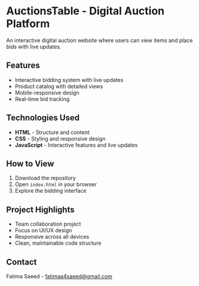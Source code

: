 # AuctionsTable - Digital Auction Platform

An interactive digital auction website where users can view items and place bids with live updates.

## Features
- Interactive bidding system with live updates
- Product catalog with detailed views
- Mobile-responsive design
- Real-time bid tracking

## Technologies Used
- **HTML** - Structure and content
- **CSS** - Styling and responsive design
- **JavaScript** - Interactive features and live updates

## How to View
1. Download the repository
2. Open `index.html` in your browser
3. Explore the bidding interface

## Project Highlights
- Team collaboration project
- Focus on UI/UX design
- Responsive across all devices
- Clean, maintainable code structure

## Contact
Fatima Saeed - fatimaa4saeed@gmail.com
